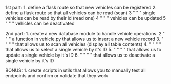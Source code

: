 1st part:
    1. define a flask route so that new vehicles can be registered
    2. define a flask route so that all vehicles can be read (scan)
    3 " " " single vehicles can be read by their id (read one)
    4 " " " vehicles can be updated
    5 " " " vehicles can be deactivated

2nd part:
    1. create a new database module to handle vehicle operations.
    2 " " " a function in vehicle.py that allows us to insert a new vehicle record
    3. " " " " that allows us to scan all vehicles (display all table contents)
    4. " " " " that allows us to select a single vehicle by it's ID
    5. " " " " that allows us to update a single vehicle by it's ID
    6. " " " " that allows us to deactivate a single vehicle by it's ID

BONUS:
    1. create scripts in utils that allows you to manually test all endpoints and confirm or validate that they work